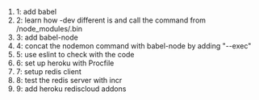 <ol>
<li>1: add babel</li>
<li>2: learn how -dev different is and call the command from /node_modules/.bin</li>
<li>3: add babel-node</li>
<li>4: concat the nodemon command with babel-node by adding "--exec"</li>
<li>5: use eslint to check with the code</li>
<li>6: set up heroku with Procfile</li>
<li>7: setup redis client</li>
<li>8: test the redis server with incr</li>
<li>9: add heroku rediscloud addons</li>
</ol>
